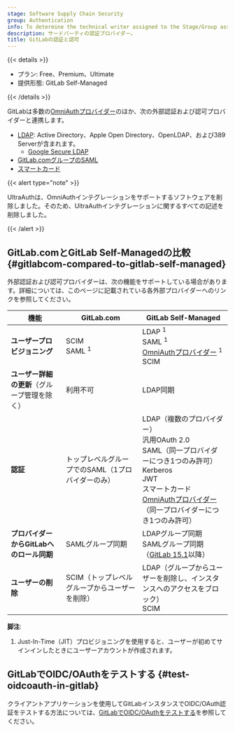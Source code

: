 ```yaml
---
stage: Software Supply Chain Security
group: Authentication
info: To determine the technical writer assigned to the Stage/Group associated with this page, see https://handbook.gitlab.com/handbook/product/ux/technical-writing/#assignments
description: サードパーティの認証プロバイダー。
title: GitLabの認証と認可
---
```


{{< details >}}

- プラン: Free、Premium、Ultimate
- 提供形態: GitLab Self-Managed

{{< /details >}}

GitLabは多数の[OmniAuthプロバイダー](../../integration/omniauth.md#supported-providers)のほか、次の外部認証および認可プロバイダーと連携します。

- [LDAP](ldap/_index.md): Active Directory、Apple Open Directory、OpenLDAP、および389 Serverが含まれます。
  - [Google Secure LDAP](ldap/google_secure_ldap.md)
- [GitLab.comグループのSAML](../../user/group/saml_sso/_index.md)
- [スマートカード](smartcard.md)

{{< alert type="note" >}}

UltraAuthは、OmniAuthインテグレーションをサポートするソフトウェアを削除しました。そのため、UltraAuthインテグレーションに関するすべての記述を削除しました。

{{< /alert >}}

## GitLab.comとGitLab Self-Managedの比較 {#gitlabcom-compared-to-gitlab-self-managed}

外部認証および認可プロバイダーは、次の機能をサポートしている場合があります。詳細については、このページに記載されている各外部プロバイダーへのリンクを参照してください。

| 機能                                      | GitLab.com                              | GitLab Self-Managed                       |
|-------------------------------------------------|-----------------------------------------|------------------------------------|
| **ユーザープロビジョニング**                           | SCIM<br>SAML <sup>1</sup> | LDAP <sup>1</sup><br>SAML <sup>1</sup><br>[OmniAuthプロバイダー](../../integration/omniauth.md#supported-providers) <sup>1</sup><br>SCIM  |
| **ユーザー詳細の更新**（グループ管理を除く） | 利用不可                           | LDAP同期                          |
| **認証**                              | トップレベルグループでのSAML（1プロバイダーのみ）    | LDAP（複数のプロバイダー）<br>汎用OAuth 2.0<br>SAML（同一プロバイダーにつき1つのみ許可）<br>Kerberos<br>JWT<br>スマートカード<br>[OmniAuthプロバイダー](../../integration/omniauth.md#supported-providers)（同一プロバイダーにつき1つのみ許可） |
| **プロバイダーからGitLabへのロール同期**                | SAMLグループ同期                         | LDAPグループ同期<br>SAMLグループ同期（[GitLab 15.1](https://gitlab.com/gitlab-org/gitlab/-/issues/285150)以降） |
| **ユーザーの削除**                                | SCIM（トップレベルグループからユーザーを削除） | LDAP（グループからユーザーを削除し、インスタンスへのアクセスをブロック）<br>SCIM |

**脚注**:

1. Just-In-Time（JIT）プロビジョニングを使用すると、ユーザーが初めてサインインしたときにユーザーアカウントが作成されます。

## GitLabでOIDC/OAuthをテストする {#test-oidcoauth-in-gitlab}

クライアントアプリケーションを使用してGitLabインスタンスでOIDC/OAuth認証をテストする方法については、[GitLabでOIDC/OAuthをテストする](test_oidc_oauth.md)を参照してください。
